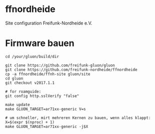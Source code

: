 # ffnordheide
Site configuration Freifunk-Nordheide e.V.

# Firmware bauen

    cd /your/gluon/build/dir
    
    git clone https://github.com/freifunk-gluon/gluon
    git clone https://github.com/freifunk-nordheide/ffnordheide
    cp -a ffnordheide/ffnh-site gluon/site
    cd gluon
    git checkout v2017.1.1
    
    # for roamguide:
    git config http.sslVerify "false"
    
    make update
    make GLUON_TARGET=ar71xx-generic V=s
    
    # um schneller, mirt mehreren Kernen zu bauen, wenn alles klappt:
    X=$(expr $(nproc) + 1)
    make GLUON_TARGET=ar71xx-generic -j$X
